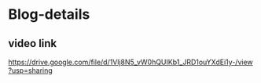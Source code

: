 # Blog-details

## video link

https://drive.google.com/file/d/1Vlj8N5_vW0hQUIKb1_JRD1ouYXdEi1y-/view?usp=sharing
